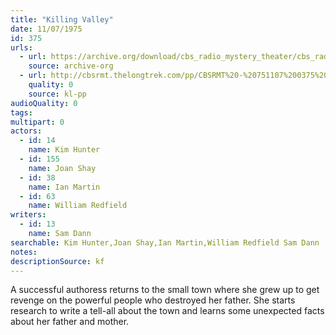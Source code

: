```yaml
---
title: "Killing Valley"
date: 11/07/1975
id: 375
urls: 
  - url: https://archive.org/download/cbs_radio_mystery_theater/cbs_radio_mystery_theater-0351-0400.zip/cbs_radio_mystery_theater-0351-0400%2Fcbsrmt_0375_killing_valley.mp3
    source: archive-org
  - url: http://cbsrmt.thelongtrek.com/pp/CBSRMT%20-%20751107%200375%20Killing%20Valley_pp.mp3
    quality: 0
    source: kl-pp
audioQuality: 0
tags: 
multipart: 0
actors:  
  - id: 14
    name: Kim Hunter  
  - id: 155
    name: Joan Shay  
  - id: 38
    name: Ian Martin  
  - id: 63
    name: William Redfield
writers:  
  - id: 13
    name: Sam Dann
searchable: Kim Hunter,Joan Shay,Ian Martin,William Redfield Sam Dann
notes: 
descriptionSource: kf
---
```

A successful authoress returns to the small town where she grew up to get revenge on the powerful people who destroyed her father. She starts research to write a tell-all about the town and learns some unexpected facts about her father and mother.